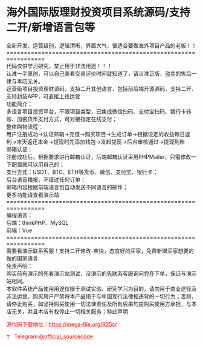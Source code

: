 # 海外国际版理财投资项目系统源码/支持二开/新增语言包等

全新开发，运营级别，逻辑清晰，界面大气，很适合要做海外项目产品的老板！！<br>=================================================================<br>代码仅供学习研究，禁止用于非法用途！！！<br>认准一手原创，可以自己查看交易评价时间就知道了，请认准正版，盗卖的售后一律与本店无关。<br>运营级项目投资理财源码，支持二开其他语言，包括前后端开源源码，支持二开、支持封装APP，可直接上线运营<br>功能简介：<br>多语言项目投资平台，不限项目类型，已集成微信扫码、支付宝扫码、银行卡转账、加密货币支付方式，可对接指定在线支付；<br>整体购物流程：<br>用户注册成功-&gt;认证邮箱-&gt;充值-&gt;购买项目-&gt;生成订单-&gt;根据设定的收益每日返利-&gt;末天返还本金-&gt;提现时先添加钱包-&gt;发起提现-&gt;后台审核通过-&gt;提现到账<br>邮箱认证：<br>注册成功后，根据要求进行邮箱认证，后端邮箱认证采用PHPMailer，只需修改一下配置就可以用自己的；<br>支付方式：USDT、BTC、ETH等货币、微信、支付宝、银行卡；<br>后台语音播报，不错过任何订单；<br>邮箱内容根据前端语言包自动发送不同语言的邮件；<br>更多功能请查看演示站<br>=================================================================<br>编程语言：<br>后端：thinkPHP、MySQL<br>前端：Vue<br>=================================================================<br>需要看演示联系客服！支持二开修改-爽快，态度好的买家，免费新增买家想要的做的国家语言<br>免责声明：<br>  购买前有演示的先看演示站测试，没演示的先联系客服询问完在下单，保证与演示站相同。<br>  本软件系统产品使用用途仅限于测试实验、研究学习为目的，请勿用于商业途径及非法运营，购买用户严禁将本产品用于与中国现行法律相违背的一切行为；否则，请停止购买，如坚持购买使用一切法律责任及所有后果均由购买使用方承担，与本店无关，并且本店有权停止一切相关服务；特此声明<br>


<p style="color: red;">源代码下载地址：<a href="https://mega-file.org/R25cr" style="color: red;">https://mega-file.org/R25cr</a></p><p style="color: red;"><img src="https://cdn-icons-png.flaticon.com/512/2111/2111646.png" alt="Telegram Icon" style="width: 16px; vertical-align: middle; margin-right: 5px;">Telegram:<a href="https://t.me/official_sourcecode" style="color: red;">@official_sourcecode</a></p>
